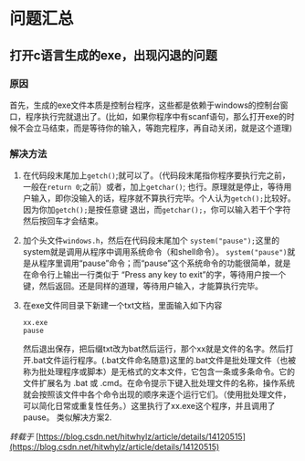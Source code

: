 # 问题汇总
## 打开c语言生成的exe，出现闪退的问题
### 原因
首先，生成的exe文件本质是控制台程序，这些都是依赖于windows的控制台窗口，程序执行完就退出了。(比如，如果你程序中有scanf语句，那么打开exe的时候不会立马结束，而是等待你的输入，等跑完程序，再自动关闭，就是这个道理)
### 解决方法

1. 在代码段末尾加上`getch()`;就可以了。（代码段末尾指你程序要执行完之前， 一般在`return 0`;之前）或者，加上`getchar()`; 
    也行。原理就是停止，等待用户输入，即你没输入的话，程序就不算执行完毕。个人认为`getch();`比较好。因为你加`getch();`是按任意键
    退出，而`getchar();`，你可以输入若干个字符然后按回车才会结束。

2. 加个头文件`windows.h`，然后在代码段末尾加个 `system("pause");`这里的system就是调用从程序中调用系统命令（和shell命令）。
    `system("pause")`就是从程序里调用“pause”命令；而“pause”这个系统命令的功能很简单，就是在命令行上输出一行类似于
    “Press any key to exit”的字，等待用户按一个键，然后返回。还是同样的道理，等待用户输入，才能算执行完毕。

3. 在exe文件同目录下新建一个txt文档，里面输入如下内容
    ```
    xx.exe
    pause
    ```
    然后退出保存，把后缀txt改为bat然后运行，那个xx就是文件的名字。然后打开.bat文件运行程序。(.bat文件命名随意)这里的.bat文件是批处理文件（也被称为批处理程序或脚本）是无格式的文本文件，它包含一条或多条命令。它的文件扩展名为 .bat 或 .cmd。在命令提示下键入批处理文件的名称，操作系统就会按照该文件中各个命令出现的顺序来逐个运行它们。（使用批处理文件，可以简化日常或重复性任务。）这里执行了xx.exe这个程序，并且调用了pause。 类似解决方案2.
    
*转载于*
[https://blog.csdn.net/hitwhylz/article/details/14120515](https://blog.csdn.net/hitwhylz/article/details/14120515)
